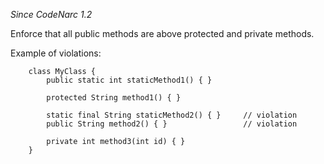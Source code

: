 *Since CodeNarc 1.2*

Enforce that all public methods are above protected and private methods.

Example of violations:

``` 
    class MyClass {
        public static int staticMethod1() { }

        protected String method1() { }

        static final String staticMethod2() { }     // violation
        public String method2() { }                 // violation

        private int method3(int id) { }
    }
```
